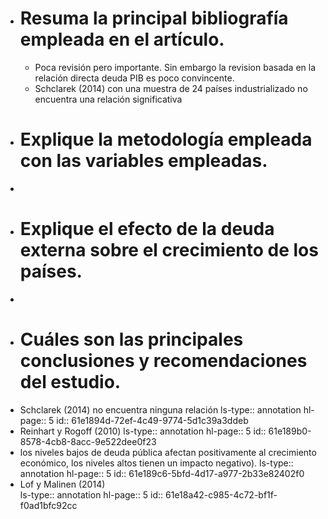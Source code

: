 - # Resuma la principal bibliografía empleada en el artículo.
	- Poca revisión pero importante. Sin embargo la revision basada en la relación directa deuda PIB es poco convincente.
	- Schclarek  (2014) con una muestra de 24 países industrializado no encuentra una relación significativa
- # Explique la metodología empleada con las variables empleadas.
-
- # Explique el efecto de la deuda externa sobre el crecimiento de los países.
-
- # Cuáles son las principales conclusiones y recomendaciones del estudio.
- Schclarek  (2014)   no  encuentra  ninguna  relación
  ls-type:: annotation
  hl-page:: 5
  id:: 61e1894d-72ef-4c49-9774-5d1c39a3ddeb
- Reinhart y Rogoff (2010)
  ls-type:: annotation
  hl-page:: 5
  id:: 61e189b0-8578-4cb8-8acc-9e522dee0f23
- los  niveles  bajos  de  deuda pública  afectan  positivamente  al  crecimiento  económico,  los  niveles  altos  tienen  un  impacto  negativo).
  ls-type:: annotation
  hl-page:: 5
  id:: 61e189c6-5bfd-4d17-a977-2b33e82402f0
- Lof  y  Malinen  (2014)  
  ls-type:: annotation
  hl-page:: 5
  id:: 61e18a42-c985-4c72-bf1f-f0ad1bfc92cc